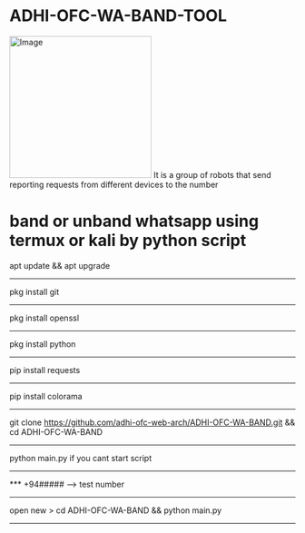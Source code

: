 # ADHI-OFC-WA-BAND-TOOL
<img width="250" alt="Image" src="https://github.com/user-attachments/assets/1d341043-e27b-4eb5-9958-07bbbce029fd" />
It is a group of robots that send reporting requests from different devices to the number 

band or unband whatsapp using termux or kali by python script
=
apt update && apt upgrade
*************************************************************
pkg install git
*************************************************************
pkg install openssl
*************************************************************
pkg install python
*************************************************************
pip install requests
*************************************************************
pip install colorama
*************************************************************
git clone https://github.com/adhi-ofc-web-arch/ADHI-OFC-WA-BAND.git && cd ADHI-OFC-WA-BAND
*************************************************************
python main.py if you cant start script
*************************************************************
*** +94##### --> test number
*************************************************************
open new > cd ADHI-OFC-WA-BAND && python main.py
*************************************************************
